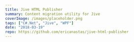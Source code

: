 ```yaml
---
title: Jive HTML Publisher
summary: Content migration utility for Jive
coverImage: /images/placeholder.png
tags: ["C#.Net", "Jive", "WPF"]
date: "2018-03-19"
repo: https://github.com/ericanastas/jive-html-publisher
---
```

